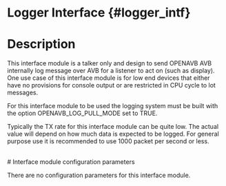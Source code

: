 Logger Interface {#logger_intf}
================

# Description

This interface module is a talker only and design to send OPENAVB AVB 
internally log message over AVB for a listener to act on (such as 
display). One use case of this interface module is for low end devices 
that either have no provisions for console output or are restricted in 
CPU cycle to lot messages. 

For this interface module to be used the logging system must be built 
with the option OPENAVB_LOG_PULL_MODE set to TRUE. 

Typically the TX rate for this interface module can be quite low. The 
actual value will depend on how much data is expected to be logged. For 
general purpose use it is recommended to use 1000 packet per second or 
less. 

<br>
# Interface module configuration parameters

There are no configuration parameters for this interface module.

